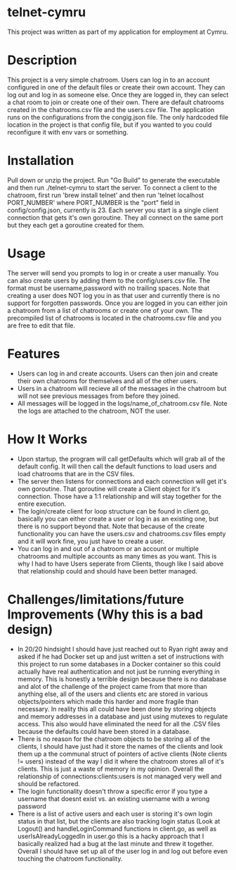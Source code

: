# telnet-cymru
This project was written as part of my application for employment at Cymru. 
# Description
This project is a very simple chatroom. Users can log in to an account configured in one of the default files or create their own account. They can log out and log in as someone else. Once they are logged in, 
they can select a chat room to join or create one of their own. There are default chatrooms created in the chatrooms.csv file and the users.csv file. The application runs on the configurations from the congig.json
file. The only hardcoded file location in the project is that config file, but if you wanted to you could reconfigure it with env vars or something. 
# Installation
Pull down or unzip the project. Run "Go Build" to generate the executable and then run ./telnet-cymru to start the server. To connect a client to the chatroom, first run 'brew install telnet' and then run 
'telnet localhost PORT_NUMBER' where PORT_NUMBER is the "port" field in config/config.json, currently is 23. Each server you start is a single client connection that gets it's own goroutine. They all connect on the same 
port but they each get a goroutine created for them.
# Usage
The server will send you prompts to log in or create a user manually. You can also create users by adding them to the config/users.csv file. The format must be username,password with no trailing spaces. Note that
creating a user does NOT log you in as that user and currently there is no support for forgotten passwords. Once you are logged in you can either join a chatroom from a list of chatrooms or create one of your own. 
The precompiled list of chatrooms is located in the chatrooms.csv file and you are free to edit that file. 
# Features
* Users can log in and create accounts. Users can then join and create their own chatrooms for themselves and all of the other users.
* Users in a chatroom will recieve all of the messages in the chatroom but will not see previous messages from before they joined.
* All messages will be logged in the logs/name_of_chatroom.csv file. Note the logs are attached to the chatroom, NOT the user.
# How It Works
* Upon startup, the program will call getDefaults which will grab all of the default config. It will then call the default functions to load users and load chatrooms that are in the CSV files.
* The server then listens for connections and each connection will get it's own goroutine. That goroutine will create a Client object for it's connection. Those have a 1:1 relationship and will stay together for the entire execution.
* The login/create client for loop structure can be found in client.go, basically you can either create a user or log in as an existing one, but there is no support beyond that. Note that because of the create
functionality you can have the users.csv and chatrooms.csv files empty and it will work fine, you just have to create a user.
* You can log in and out of a chatroom or an account or multiple chatrooms and multiple accounts as many times as you want. This is why I had to have Users seperate from Clients, though like I said above that relationship
could and should have been better managed. 
# Challenges/limitations/future Improvements (Why this is a bad design)
* In 20/20 hindsight I should have just reached out to Ryan right away and asked if he had Docker set up and just written a set of instructions with this project to run some databases in a Docker container so this could actually have real authentication and not just be running everything in memory. This is honestly a terrible design because there is no database and alot of the challenge of the project came from that more than anything else, all of the users and clients etc are stored in various objects/pointers which made this harder and more fragile than necessary. In reality this all could have been done by storing objects and memory addresses in a database and just using mutexes to regulate access.  This also would have eliminated the need for all the .CSV files because the defaults could have been stored in a database. 
* There is no reason for the chatroom objects to be storing all of the clients, I should have just had it store the names of the clients and look them up a the communal struct of pointers of active clients (Note clients != users)
instead of the way I did it where the chatroom stores all of it's clients. This is just a waste of memory in my opinion. Overall the relationship of connections:clients:users is not managed very well and should be refactored.
* The login functionality doesn't throw a specific error if you type a username that doesnt exist vs. an existing username with a wrong password
* There is a list of active users and each user is storing it's own login status in that list, but the clients are also tracking login status (Look at Logout() and handleLoginCommand functions in client.go, as well as userIsAlreadyLoggedIn in user.go
  this is a hacky approach that I basically realized had a bug at the last minute and threw it together. Overall I should have set up all of the user log in and log out before even touching the chatroom functionality. 



